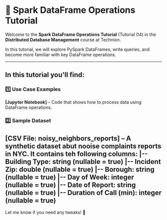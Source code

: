 # 📂 Spark DataFrame Operations Tutorial  

Welcome to the **Spark DataFrame Operations Tutorial** (Tutorial 04) in the **Distributed Database Management** course at Technion.  

In this tutorial, we will explore PySpark DataFrames, write queries, and become more familiar with key DataFrame operations.

---

## In this tutorial you'll find: 

### 1️⃣ Use Case Examples 
**[Jupyter Notebook]** – Code that shows how to process data using DataFrame operations.

### 2️⃣ Sample Dataset   
**[CSV File: noisy_neighbors_reports]** – A synthetic dataset abut nooise complaints reports in NYC. It contains teh following columns:
 |-- Building Type: string (nullable = true)
 |-- Incident Zip: double (nullable = true)
 |-- Borough: string (nullable = true)
 |-- Day of Week: integer (nullable = true)
 |-- Date of Report: string (nullable = true)
 |-- Duration of Call (min): integer (nullable = true)
---

Let me know if you need any tweaks! 🚀


